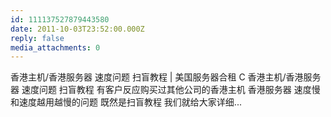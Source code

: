 ```yaml
---
id: 111137527879443580
date: 2011-10-03T23:52:00.000Z
reply: false
media_attachments: 0
---
```


香港主机/香港服务器 速度问题 扫盲教程 | 美国服务器合租 C 香港主机/香港服务器 速度问题 扫盲教程 有客户反应购买过其他公司的香港主机 香港服务器 速度慢和速度越用越慢的问题 既然是扫盲教程 我们就给大家详细... ​​​​

